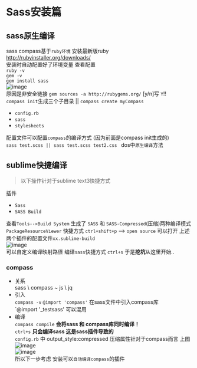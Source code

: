  # Sass安装篇  
## sass原生编译
sass compass基于`ruby环境` 安装最新版ruby  
http://rubyinstaller.org/downloads/  
安装时自动配置好了环境变量 查看配置  
`ruby -v`  
`gem -v`  
`gem install sass`  
![image](http://7xsk2q.com1.z0.glb.clouddn.com/ruby-2.png)  
原因是非安全链接 `gem sources -a http://rubygems.org/` [y/n]写 `Y`!!  
`compass init`生成三个子目录  || `compass create myCompass`
* `config.rb`  
* `sass`        
* `stylesheets`        

配置文件可以配置`compass`的编译方式 (因为前面是compass init生成的)  
`sass test.scss || sass test.scss test2.css ` dos中`原生编译`方法  
## sublime快捷编译  
>以下操作针对于sublime text3快捷方式  

插件  
* `Sass`  
* `SASS Build`  

查看`Tools-->Build System` 生成了 `SASS` 和 `SASS-Compressed`(压缩)两种编译模式  
`PackageResourceViewer` 快捷方式 `ctrl+shift+p` --> `open source` 可以打开 上述两个插件的配置文件`xx.sublime-build`  
![image](http://7xsk2q.com1.z0.glb.clouddn.com/sassPro-33.png)  
可以自定义编译映射路径 编译`sass`快捷方式 `ctrl+s` 于是**挖坑**从这里开始..  

### compass
* 关系  
sass \ compass ~ js \ jq 
* 引入  
`compass -v`
`@import 'compass'` 在sass文件中引入compass库  
`@import '_testsass' 可以混用
* 编译  
`compass compile` **会将sass 和 compass库同时编译！**  
`ctrl+s` **只会编译sass 这是sass插件导致的**  
`config.rb` 中 output_style:compressed 压缩属性针对于compass而言  上图  
![image](http://7xsk2q.com1.z0.glb.clouddn.com/sassPro-20.png)  
![image](http://7xsk2q.com1.z0.glb.clouddn.com/sassPro-22.png)  
所以下一步考虑 安装可以`自动编译compass`的插件  











